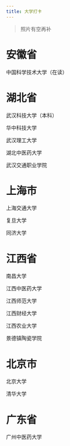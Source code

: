 ```yaml
---
title: 大学打卡
---
```

> 照片有空再补

# 安徽省

中国科学技术大学（在读）

# 湖北省

武汉科技大学（本科）

华中科技大学

武汉理工大学

湖北中医药大学

武汉交通职业学院

# 上海市

上海交通大学

复旦大学

同济大学

# 江西省

南昌大学

江西中医药大学

江西师范大学

江西财经大学

江西农业大学

景德镇陶瓷学院

# 北京市

北京大学

清华大学

# 广东省

广州中医药大学

